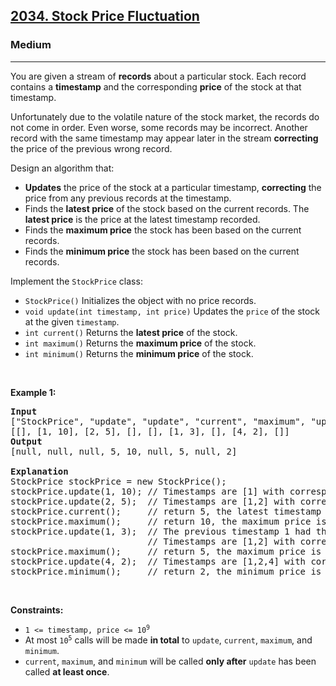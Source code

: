 <h2><a href="https://leetcode.com/problems/stock-price-fluctuation/">2034. Stock Price Fluctuation </a></h2><h3>Medium</h3><hr><div bis_skin_checked="1"><p>You are given a stream of <strong>records</strong> about a particular stock. Each record contains a <strong>timestamp</strong> and the corresponding <strong>price</strong> of the stock at that timestamp.</p>

<p>Unfortunately due to the volatile nature of the stock market, the records do not come in order. Even worse, some records may be incorrect. Another record with the same timestamp may appear later in the stream <strong>correcting</strong> the price of the previous wrong record.</p>

<p>Design an algorithm that:</p>

<ul>
	<li><strong>Updates</strong> the price of the stock at a particular timestamp, <strong>correcting</strong> the price from any previous records at the timestamp.</li>
	<li>Finds the <strong>latest price</strong> of the stock based on the current records. The <strong>latest price</strong> is the price at the latest timestamp recorded.</li>
	<li>Finds the <strong>maximum price</strong> the stock has been based on the current records.</li>
	<li>Finds the <strong>minimum price</strong> the stock has been based on the current records.</li>
</ul>

<p>Implement the <code>StockPrice</code> class:</p>

<ul>
	<li><code>StockPrice()</code> Initializes the object with no price records.</li>
	<li><code>void update(int timestamp, int price)</code> Updates the <code>price</code> of the stock at the given <code>timestamp</code>.</li>
	<li><code>int current()</code> Returns the <strong>latest price</strong> of the stock.</li>
	<li><code>int maximum()</code> Returns the <strong>maximum price</strong> of the stock.</li>
	<li><code>int minimum()</code> Returns the <strong>minimum price</strong> of the stock.</li>
</ul>

<p>&nbsp;</p>
<p><strong class="example">Example 1:</strong></p>

<pre><strong>Input</strong>
["StockPrice", "update", "update", "current", "maximum", "update", "maximum", "update", "minimum"]
[[], [1, 10], [2, 5], [], [], [1, 3], [], [4, 2], []]
<strong>Output</strong>
[null, null, null, 5, 10, null, 5, null, 2]

<strong>Explanation</strong>
StockPrice stockPrice = new StockPrice();
stockPrice.update(1, 10); // Timestamps are [1] with corresponding prices [10].
stockPrice.update(2, 5);  // Timestamps are [1,2] with corresponding prices [10,5].
stockPrice.current();     // return 5, the latest timestamp is 2 with the price being 5.
stockPrice.maximum();     // return 10, the maximum price is 10 at timestamp 1.
stockPrice.update(1, 3);  // The previous timestamp 1 had the wrong price, so it is updated to 3.
                          // Timestamps are [1,2] with corresponding prices [3,5].
stockPrice.maximum();     // return 5, the maximum price is 5 after the correction.
stockPrice.update(4, 2);  // Timestamps are [1,2,4] with corresponding prices [3,5,2].
stockPrice.minimum();     // return 2, the minimum price is 2 at timestamp 4.
</pre>

<p>&nbsp;</p>
<p><strong>Constraints:</strong></p>

<ul>
	<li><code>1 &lt;= timestamp, price &lt;= 10<sup>9</sup></code></li>
	<li>At most <code>10<sup>5</sup></code> calls will be made <strong>in total</strong> to <code>update</code>, <code>current</code>, <code>maximum</code>, and <code>minimum</code>.</li>
	<li><code>current</code>, <code>maximum</code>, and <code>minimum</code> will be called <strong>only after</strong> <code>update</code> has been called <strong>at least once</strong>.</li>
</ul>
</div>